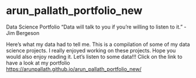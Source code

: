 # arun_pallath_portfolio_new
Data Science Portfolio
“Data will talk to you if you’re willing to listen to it.” - Jim Bergeson

Here’s what my data had to tell me. This is a compilation of some of my data science projects. I really enjoyed working on these projects. Hope you would also enjoy reading it. Let’s listen to some data!!!
Click on the link to have a look at my portfolio https://arunpallath.github.io/arun_pallath_portfolio_new/ 
